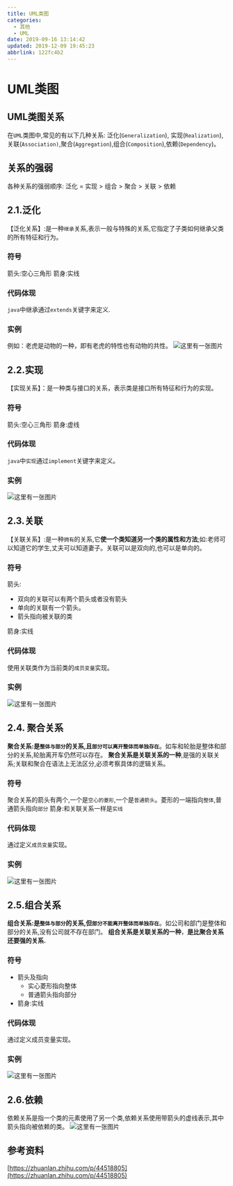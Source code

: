 ```yaml
---
title: UML类图
categories: 
  - 其他
  - UML
date: 2019-09-16 13:14:42
updated: 2019-12-09 19:45:23
abbrlink: 122fc4b2
---
```

# UML类图 #
## UML类图关系 ##
在`UML`类图中,常见的有以下几种关系: 泛化(`Generalization`), 实现(`Realization`),关联(`Association)`,聚合(`Aggregation`),组合(`Composition`),依赖(`Dependency`)。
## 关系的强弱 ##
各种关系的强弱顺序: 泛化 = 实现 > 组合 > 聚合 > 关联 > 依赖
## 2.1.泛化 ##
【泛化关系】:是一种`继承`关系,表示一般与特殊的关系,它指定了子类如何继承父类的所有特征和行为。
### 符号 ###
箭头:空心三角形
箭身:实线
### 代码体现 ###
`java`中继承通过`extends`关键字来定义.
### 实例 ###
例如：老虎是动物的一种，即有老虎的特性也有动物的共性。
![这里有一张图片](https://image-1257720033.cos.ap-shanghai.myqcloud.com/blog/Others/%E6%96%B0%E5%BB%BA%E6%96%87%E4%BB%B6%E5%A4%B9/UML/1.png)
## 2.2.实现 ##
【实现关系】：是一种类与接口的关系，表示类是接口所有特征和行为的实现。
### 符号 ###
箭头:空心三角形
箭身:虚线
### 代码体现 ###
`java`中`实现`通过`implement`关键字来定义。
### 实例 ###
![这里有一张图片](https://image-1257720033.cos.ap-shanghai.myqcloud.com/blog/Others/%E6%96%B0%E5%BB%BA%E6%96%87%E4%BB%B6%E5%A4%B9/UML/2.png)
## 2.3.关联 ##
【关联关系】:是一种`拥有`的关系,它**使一个类知道另一个类的属性和方法**;如:老师可以知道它的学生,丈夫可以知道妻子。关联可以是双向的,也可以是单向的。
### 符号 ###
箭头:
- 双向的关联可以有两个箭头或者没有箭头
- 单向的关联有一个箭头。
- 箭头指向被关联的类

箭身:实线

### 代码体现 ###
使用关联类作为当前类的`成员变量`实现。
### 实例 ###
![这里有一张图片](https://image-1257720033.cos.ap-shanghai.myqcloud.com/blog/Others/%E6%96%B0%E5%BB%BA%E6%96%87%E4%BB%B6%E5%A4%B9/UML/3.png)
## 2.4. 聚合关系 ##
**聚合关系:是`整体与部分`的关系,且`部分可以离开整体而单独存在`**。如车和轮胎是整体和部分的关系,轮胎离开车仍然可以存在。
**聚合关系是关联关系的一种**,是强的关联关系;关联和聚合在语法上无法区分,必须考察具体的逻辑关系。
### 符号 ###
聚合关系的箭头有两个,一个是`空心的菱形`,一个是`普通箭头`。菱形的一端指向`整体`,普通箭头指向`部分`
箭身:和关联关系一样是`实线`
### 代码体现 ###
通过定义`成员变量`实现。
### 实例 ###
![这里有一张图片](https://image-1257720033.cos.ap-shanghai.myqcloud.com/blog/Others/%E6%96%B0%E5%BB%BA%E6%96%87%E4%BB%B6%E5%A4%B9/UML/4.png)
## 2.5.组合关系 ##
**组合关系:是`整体与部分`的关系,但`部分不能离开整体而单独存在`**。如公司和部门是整体和部分的关系,没有公司就不存在部门。
**组合关系是关联关系的一种**，**是比聚合关系还要强的关系.**
### 符号 ###
- 箭头及指向
    - 实心菱形指向整体
    - 普通箭头指向部分
- 箭身:实线

### 代码体现 ###
通过定义成员变量实现。
### 实例 ###
![这里有一张图片](https://image-1257720033.cos.ap-shanghai.myqcloud.com/blog/Others/%E6%96%B0%E5%BB%BA%E6%96%87%E4%BB%B6%E5%A4%B9/UML/5.png)
## 2.6.依赖 ##
依赖关系是指一个类的元素使用了另一个类,依赖关系使用带箭头的虚线表示,其中箭头指向被依赖的类。
![这里有一张图片](https://image-1257720033.cos.ap-shanghai.myqcloud.com/blog/Others/UML/1.png)

## 参考资料 ##
[https://zhuanlan.zhihu.com/p/44518805](https://zhuanlan.zhihu.com/p/44518805)
